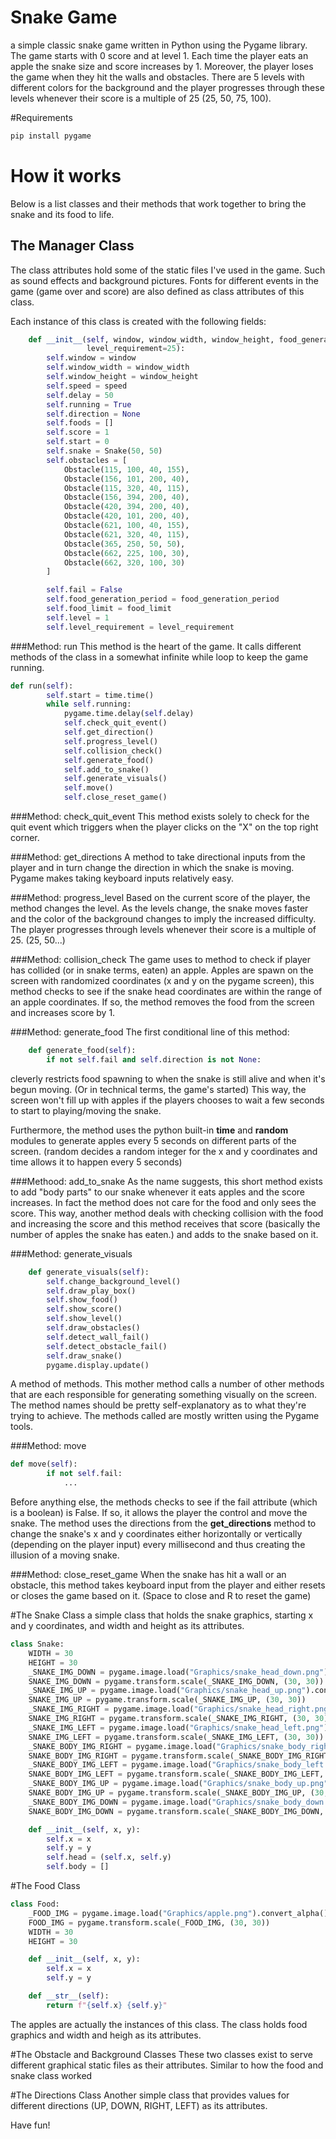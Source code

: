 # Snake Game
a simple classic snake game written in Python using the Pygame library. The game starts
with 0 score and at level 1. Each time the player eats an apple the snake size and score increases by 1.
Moreover, the player loses the game when they hit the walls and obstacles. There are 5 levels with
different colors for the background and the player progresses through these levels whenever their score
is a multiple of 25 (25, 50, 75, 100).

#Requirements
```python
pip install pygame
```
# How it works

Below is a list classes and their methods that work together to bring the snake and its food to life. 

## The Manager Class
The class attributes hold some of the static files I've used in the game. Such as sound effects and background pictures. Fonts for different events in the game (game over and score) are also defined as class attributes of this class.

Each instance of this class is created with the following fields:
```python
    def __init__(self, window, window_width, window_height, food_generation_period=2.5, speed=6, food_limit=5,
                 level_requirement=25):
        self.window = window
        self.window_width = window_width
        self.window_height = window_height
        self.speed = speed
        self.delay = 50
        self.running = True
        self.direction = None
        self.foods = []
        self.score = 1
        self.start = 0
        self.snake = Snake(50, 50)
        self.obstacles = [
            Obstacle(115, 100, 40, 155),
            Obstacle(156, 101, 200, 40),
            Obstacle(115, 320, 40, 115),
            Obstacle(156, 394, 200, 40),
            Obstacle(420, 394, 200, 40),
            Obstacle(420, 101, 200, 40),
            Obstacle(621, 100, 40, 155),
            Obstacle(621, 320, 40, 115),
            Obstacle(365, 250, 50, 50),
            Obstacle(662, 225, 100, 30),
            Obstacle(662, 320, 100, 30)
        ]

        self.fail = False
        self.food_generation_period = food_generation_period
        self.food_limit = food_limit
        self.level = 1
        self.level_requirement = level_requirement
```

###Method: run
This method is the heart of the game. It calls different methods of the class in a somewhat infinite while loop to keep the game running.
```python
def run(self):
        self.start = time.time()
        while self.running:
            pygame.time.delay(self.delay)
            self.check_quit_event()
            self.get_direction()
            self.progress_level()
            self.collision_check()
            self.generate_food()
            self.add_to_snake()
            self.generate_visuals()
            self.move()
            self.close_reset_game()

```

###Method: check_quit_event
This method exists solely to check for the quit event which triggers when the player clicks on the "X" on the top right corner.

###Method: get_directions
A method to take directional inputs from the player and in turn change the direction in which the snake is moving. Pygame makes taking keyboard inputs relatively easy.

###Method: progress_level
Based on the current score of the player, the method changes the level. As the levels change, the snake moves faster and the color of the background changes to imply the increased difficulty. The player progresses through levels whenever their score is a multiple of 25. (25, 50...)

###Method: collision_check
The game uses to method to check if player has collided (or in snake terms, eaten) an apple. Apples are spawn on the screen with randomized coordinates (x and y on the pygame screen), this method checks to see if the snake head coordinates are within the range of an apple coordinates. If so, the method removes the food from the screen and increases score by 1.

###Method: generate_food
The first conditional line of this method:
```python
    def generate_food(self):
        if not self.fail and self.direction is not None:
```
cleverly restricts food spawning to when the snake is still alive and when it's begun moving. (Or in technical terms, the game's started)
This way, the screen won't fill up with apples if the players chooses to wait a few seconds to start to playing/moving the snake.

Furthermore, the method uses the python built-in **time** and **random** modules to generate apples every 5 seconds on different parts of the screen. (random decides a random integer for the x and y coordinates and time allows it to happen every 5 seconds)


###Methood: add_to_snake
As the name suggests, this short method exists to add "body parts" to our snake whenever it eats apples and the score increases.
In fact the method does not care for the food and only sees the score. This way, another method deals with checking collision with the food and increasing the score and this method receives that score (basically the number of apples the snake has eaten.) and adds to the snake based on it.

###Method: generate_visuals
```python
    def generate_visuals(self):
        self.change_background_level()
        self.draw_play_box()
        self.show_food()
        self.show_score()
        self.show_level()
        self.draw_obstacles()
        self.detect_wall_fail()
        self.detect_obstacle_fail()
        self.draw_snake()
        pygame.display.update()
```
A method of methods. This mother method calls a number of other methods that are each responsible for generating something visually on the screen. The method names should be pretty self-explanatory as to what they're trying to achieve.
The methods called are mostly written using the Pygame tools.


###Method: move
```python
def move(self):
        if not self.fail:
            ...
```
Before anything else, the methods checks to see if the fail attribute (which is a boolean) is False. If so, it allows the player the control and move the snake. The method uses the directions from the **get_directions** method to change the snake's x and y coordinates either horizontally or vertically (depending on the player input) every millisecond and thus creating the illusion of a moving snake.


###Method: close_reset_game
When the snake has hit a wall or an obstacle, this method takes keyboard input from the player and either resets or closes the game based on it. (Space to close and R to reset the game)


#The Snake Class
a simple class that holds the snake graphics, starting x and y coordinates, and width and height as its attributes.
```python
class Snake:
    WIDTH = 30
    HEIGHT = 30
    _SNAKE_IMG_DOWN = pygame.image.load("Graphics/snake_head_down.png").convert_alpha()
    SNAKE_IMG_DOWN = pygame.transform.scale(_SNAKE_IMG_DOWN, (30, 30))
    _SNAKE_IMG_UP = pygame.image.load("Graphics/snake_head_up.png").convert_alpha()
    SNAKE_IMG_UP = pygame.transform.scale(_SNAKE_IMG_UP, (30, 30))
    _SNAKE_IMG_RIGHT = pygame.image.load("Graphics/snake_head_right.png").convert_alpha()
    SNAKE_IMG_RIGHT = pygame.transform.scale(_SNAKE_IMG_RIGHT, (30, 30))
    _SNAKE_IMG_LEFT = pygame.image.load("Graphics/snake_head_left.png").convert_alpha()
    SNAKE_IMG_LEFT = pygame.transform.scale(_SNAKE_IMG_LEFT, (30, 30))
    _SNAKE_BODY_IMG_RIGHT = pygame.image.load("Graphics/snake_body_right.png").convert_alpha()
    SNAKE_BODY_IMG_RIGHT = pygame.transform.scale(_SNAKE_BODY_IMG_RIGHT, (30, 30))
    _SNAKE_BODY_IMG_LEFT = pygame.image.load("Graphics/snake_body_left.png").convert_alpha()
    SNAKE_BODY_IMG_LEFT = pygame.transform.scale(_SNAKE_BODY_IMG_LEFT, (30, 30))
    _SNAKE_BODY_IMG_UP = pygame.image.load("Graphics/snake_body_up.png").convert_alpha()
    SNAKE_BODY_IMG_UP = pygame.transform.scale(_SNAKE_BODY_IMG_UP, (30, 30))
    _SNAKE_BODY_IMG_DOWN = pygame.image.load("Graphics/snake_body_down.png").convert_alpha()
    SNAKE_BODY_IMG_DOWN = pygame.transform.scale(_SNAKE_BODY_IMG_DOWN, (30, 30))

    def __init__(self, x, y):
        self.x = x
        self.y = y
        self.head = (self.x, self.y)
        self.body = []
```


#The Food Class
```python
class Food:
    _FOOD_IMG = pygame.image.load("Graphics/apple.png").convert_alpha()
    FOOD_IMG = pygame.transform.scale(_FOOD_IMG, (30, 30))
    WIDTH = 30
    HEIGHT = 30

    def __init__(self, x, y):
        self.x = x
        self.y = y

    def __str__(self):
        return f"{self.x} {self.y}"
```
The apples are actually the instances of this class. The class holds food graphics and width and heigh as its attributes.



#The Obstacle and Background Classes
These two classes exist to serve different graphical static files as their attributes. Similar to how the food and snake class worked

#The Directions Class
Another simple class that provides values for different directions (UP, DOWN, RIGHT, LEFT) as its attributes.

Have fun!